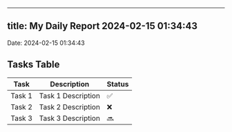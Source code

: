 
---
title: My Daily Report 2024-02-15 01:34:43
---

Date: 2024-02-15 01:34:43

## Tasks Table

| Task | Description | Status |
|------|-------------|--------|
| Task 1 | Task 1 Description | ✅ |
| Task 2 | Task 2 Description | ❌ |
| Task 3 | Task 3 Description | 🔜 |
